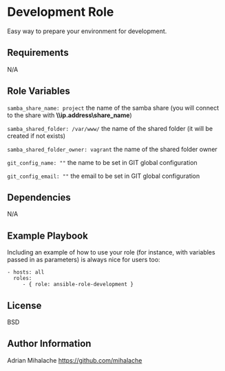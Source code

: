 Development Role
=========

Easy way to prepare your environment for development.

Requirements
------------

N/A

Role Variables
--------------
```samba_share_name: project``` the name of the samba share (you will connect to the share with __\\\ip.address\share_name__)

```samba_shared_folder: /var/www/``` the name of the shared folder (it will be created if not exists)

```samba_shared_folder_owner: vagrant``` the name of the shared folder owner

```git_config_name: ""``` the name to be set in GIT global configuration

```git_config_email: ""``` the email to be set in GIT global configuration

Dependencies
------------

N/A

Example Playbook
----------------

Including an example of how to use your role (for instance, with variables passed in as parameters) is always nice for users too:

    - hosts: all
      roles:
         - { role: ansible-role-development }

License
-------

BSD

Author Information
------------------

Adrian Mihalache
https://github.com/mihalache
